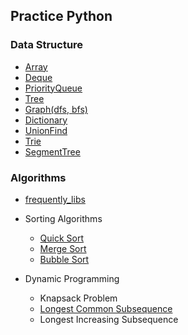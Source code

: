 ## Practice Python

### Data Structure

- [Array](./data_structures/array.py)
- [Deque](./data_structures/deque.py)
- [PriorityQueue](./data_structures/priority_queue.py)
- [Tree](./data_structures/tree.py)
- [Graph(dfs, bfs)](./data_structures/graph.py)
- [Dictionary](./data_structures/dict.py)
- [UnionFind](./data_structures/union_find.py)
- [Trie](./data_structures/trie.py)
- [SegmentTree](./data_structures/segment_tree.py)

### Algorithms

- [frequently_libs](./algorithms/frequently_libs.py)

- Sorting Algorithms

  - [Quick Sort](./algorithms/sorting/quick_sort.py)
  - [Merge Sort](./algorithms/sorting/merge_sort.py)
  - [Bubble Sort](./algorithms/sorting/bubble_sort.py)

- Dynamic Programming

  - Knapsack Problem
  - [Longest Common Subsequence](./algorithms/dynamic/lcs.py)
  - Longest Increasing Subsequence
